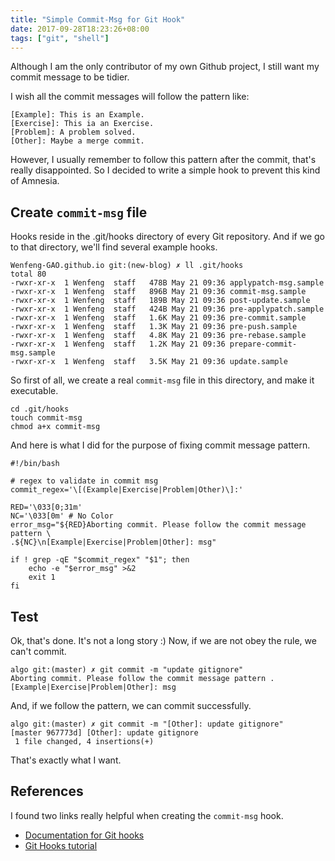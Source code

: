 ```yaml
---
title: "Simple Commit-Msg for Git Hook"
date: 2017-09-28T18:23:26+08:00
tags: ["git", "shell"]
---
```


Although I am the only contributor of my own Github project, I still want my
commit message to be tidier.

I wish all the commit messages will follow the pattern like:

    [Example]: This is an Example.
    [Exercise]: This ia an Exercise.
    [Problem]: A problem solved.
    [Other]: Maybe a merge commit.

However, I usually remember to follow this pattern after the commit, that's
really disappointed. So I decided to write a simple hook to prevent this kind of
Amnesia.

## Create `commit-msg` file
Hooks reside in the .git/hooks directory of every Git repository. And if we go
to that directory, we'll find several example hooks.

	Wenfeng-GAO.github.io git:(new-blog) ✗ ll .git/hooks
	total 80
	-rwxr-xr-x  1 Wenfeng  staff   478B May 21 09:36 applypatch-msg.sample
	-rwxr-xr-x  1 Wenfeng  staff   896B May 21 09:36 commit-msg.sample
	-rwxr-xr-x  1 Wenfeng  staff   189B May 21 09:36 post-update.sample
	-rwxr-xr-x  1 Wenfeng  staff   424B May 21 09:36 pre-applypatch.sample
	-rwxr-xr-x  1 Wenfeng  staff   1.6K May 21 09:36 pre-commit.sample
	-rwxr-xr-x  1 Wenfeng  staff   1.3K May 21 09:36 pre-push.sample
	-rwxr-xr-x  1 Wenfeng  staff   4.8K May 21 09:36 pre-rebase.sample
	-rwxr-xr-x  1 Wenfeng  staff   1.2K May 21 09:36 prepare-commit-msg.sample
	-rwxr-xr-x  1 Wenfeng  staff   3.5K May 21 09:36 update.sample

So first of all, we create a real `commit-msg` file in this directory, and make
it executable.

	cd .git/hooks
	touch commit-msg
	chmod a+x commit-msg

And here is what I did for the purpose of fixing commit message pattern.

	#!/bin/bash

	# regex to validate in commit msg
	commit_regex='\[(Example|Exercise|Problem|Other)\]:'

	RED='\033[0;31m'
	NC='\033[0m' # No Color
	error_msg="${RED}Aborting commit. Please follow the commit message pattern \
	.${NC}\n[Example|Exercise|Problem|Other]: msg"

	if ! grep -qE "$commit_regex" "$1"; then
	    echo -e "$error_msg" >&2
	    exit 1
	fi

## Test
Ok, that's done. It's not a long story :)
Now, if we are not obey the rule, we can't commit.

	algo git:(master) ✗ git commit -m "update gitignore"
	Aborting commit. Please follow the commit message pattern .
	[Example|Exercise|Problem|Other]: msg

And, if we follow the pattern, we can commit successfully.

	algo git:(master) ✗ git commit -m "[Other]: update gitignore"
	[master 967773d] [Other]: update gitignore
	 1 file changed, 4 insertions(+)

That's exactly what I want.

## References
I found two links really helpful when creating the `commit-msg` hook.

- [Documentation for Git hooks](https://git-scm.com/docs/githooks)
- [Git Hooks tutorial](https://www.atlassian.com/git/tutorials/git-hooks)

